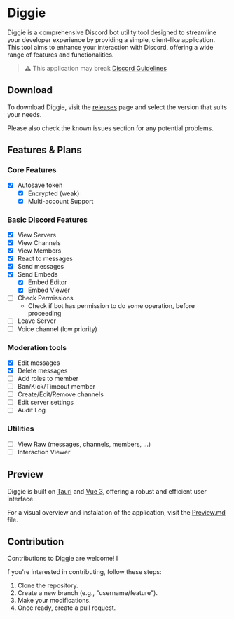# Diggie

Diggie is a comprehensive Discord bot utility tool designed to streamline your developer experience by providing a simple, client-like application. This tool aims to enhance your interaction with Discord, offering a wide range of features and functionalities.

> ⚠️ This application may break [Discord Guidelines](https://discord.com/safety/platform-manipulation-policy-explainer)

## Download

To download Diggie, visit the [releases](https://github.com/oxydien/diggie/releases) page and select the version that suits your needs. 

Please also check the known issues section for any potential problems.

## Features & Plans

### Core Features

- [x] Autosave token
  - [x] Encrypted (weak)
  - [x] Multi-account Support

### Basic Discord Features

- [x] View Servers
- [x] View Channels
- [x] View Members
- [x] React to messages
- [x] Send messages
- [x] Send Embeds
  - [x] Embed Editor
  - [x] Embed Viewer
- [ ] Check Permissions
  - Check if bot has permission to do some operation, before proceeding
- [ ] Leave Server
- [ ] Voice channel (low priority)

### Moderation tools

- [x] Edit messages
- [x] Delete messages
- [ ] Add roles to member
- [ ] Ban/Kick/Timeout member
- [ ] Create/Edit/Remove channels
- [ ] Edit server settings
- [ ] Audit Log

### Utilities

- [ ] View Raw (messages, channels, members, ...)
- [ ] Interaction Viewer

## Preview

Diggie is built on [Tauri](https://beta.tauri.app/) and [Vue 3](https://vuejs.org/), offering a robust and efficient user interface.

For a visual overview and instalation of the application, visit the [Preview.md](/Preview.md) file.

## Contribution

Contributions to Diggie are welcome! I

f you're interested in contributing, follow these steps:
1. Clone the repository.
2. Create a new branch (e.g., "username/feature").
3. Make your modifications.
4. Once ready, create a pull request.
